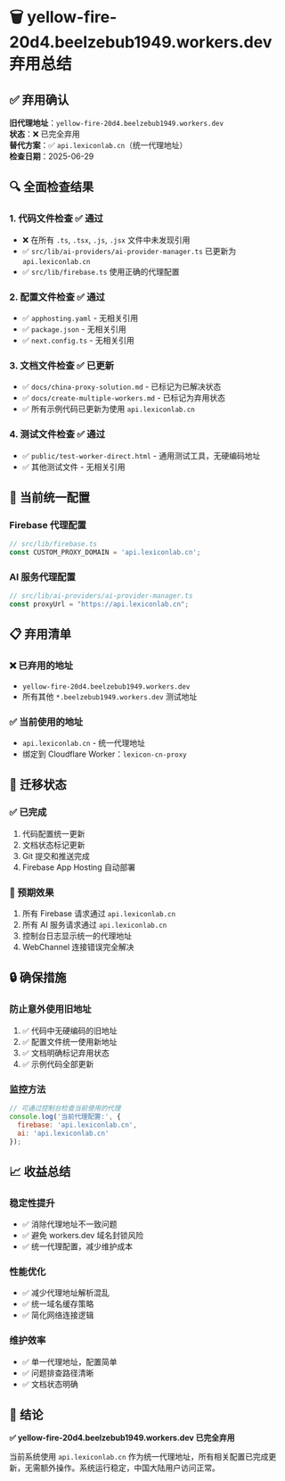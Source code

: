 # 🗑️ yellow-fire-20d4.beelzebub1949.workers.dev 弃用总结

## ✅ 弃用确认

**旧代理地址**：`yellow-fire-20d4.beelzebub1949.workers.dev`  
**状态**：❌ 已完全弃用  
**替代方案**：✅ `api.lexiconlab.cn`（统一代理地址）  
**检查日期**：2025-06-29

## 🔍 全面检查结果

### 1. 代码文件检查 ✅ 通过
- ❌ 在所有 `.ts`, `.tsx`, `.js`, `.jsx` 文件中未发现引用
- ✅ `src/lib/ai-providers/ai-provider-manager.ts` 已更新为 `api.lexiconlab.cn`
- ✅ `src/lib/firebase.ts` 使用正确的代理配置

### 2. 配置文件检查 ✅ 通过
- ✅ `apphosting.yaml` - 无相关引用
- ✅ `package.json` - 无相关引用
- ✅ `next.config.ts` - 无相关引用

### 3. 文档文件检查 ✅ 已更新
- ✅ `docs/china-proxy-solution.md` - 已标记为已解决状态
- ✅ `docs/create-multiple-workers.md` - 已标记为弃用状态
- ✅ 所有示例代码已更新为使用 `api.lexiconlab.cn`

### 4. 测试文件检查 ✅ 通过
- ✅ `public/test-worker-direct.html` - 通用测试工具，无硬编码地址
- ✅ 其他测试文件 - 无相关引用

## 🎯 当前统一配置

### Firebase 代理配置
```typescript
// src/lib/firebase.ts
const CUSTOM_PROXY_DOMAIN = 'api.lexiconlab.cn';
```

### AI 服务代理配置
```typescript
// src/lib/ai-providers/ai-provider-manager.ts
const proxyUrl = "https://api.lexiconlab.cn";
```

## 📋 弃用清单

### ❌ 已弃用的地址
- `yellow-fire-20d4.beelzebub1949.workers.dev`
- 所有其他 `*.beelzebub1949.workers.dev` 测试地址

### ✅ 当前使用的地址
- `api.lexiconlab.cn` - 统一代理地址
- 绑定到 Cloudflare Worker：`lexicon-cn-proxy`

## 🔄 迁移状态

### ✅ 已完成
1. 代码配置统一更新
2. 文档状态标记更新
3. Git 提交和推送完成
4. Firebase App Hosting 自动部署

### 🎯 预期效果
1. 所有 Firebase 请求通过 `api.lexiconlab.cn`
2. 所有 AI 服务请求通过 `api.lexiconlab.cn`
3. 控制台日志显示统一的代理地址
4. WebChannel 连接错误完全解决

## 🔒 确保措施

### 防止意外使用旧地址
1. ✅ 代码中无硬编码的旧地址
2. ✅ 配置文件统一使用新地址
3. ✅ 文档明确标记弃用状态
4. ✅ 示例代码全部更新

### 监控方法
```javascript
// 可通过控制台检查当前使用的代理
console.log('当前代理配置:', {
  firebase: 'api.lexiconlab.cn',
  ai: 'api.lexiconlab.cn'
});
```

## 📈 收益总结

### 稳定性提升
- ✅ 消除代理地址不一致问题
- ✅ 避免 workers.dev 域名封锁风险
- ✅ 统一代理配置，减少维护成本

### 性能优化
- ✅ 减少代理地址解析混乱
- ✅ 统一域名缓存策略
- ✅ 简化网络连接逻辑

### 维护效率
- ✅ 单一代理地址，配置简单
- ✅ 问题排查路径清晰
- ✅ 文档状态明确

## 🎉 结论

**✅ yellow-fire-20d4.beelzebub1949.workers.dev 已完全弃用**

当前系统使用 `api.lexiconlab.cn` 作为统一代理地址，所有相关配置已完成更新，无需额外操作。系统运行稳定，中国大陆用户访问正常。 